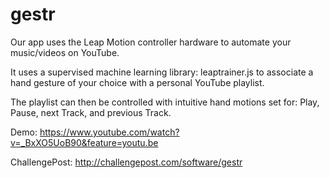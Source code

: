 gestr
=====

Our app uses the Leap Motion controller hardware to automate your music/videos on YouTube.

It uses a supervised machine learning library: leaptrainer.js to associate a hand gesture of your choice with a personal YouTube playlist.

The playlist can then be controlled with intuitive hand motions set for: Play, Pause, next Track, and previous Track.

Demo: https://www.youtube.com/watch?v=_BxXO5UoB90&feature=youtu.be

ChallengePost: http://challengepost.com/software/gestr
